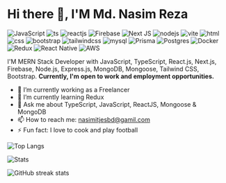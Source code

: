 # Hi there 👋, I'M Md. Nasim Reza

![JavaScript](https://img.shields.io/badge/javascript-%23323330.svg?logo=javascript&logoColor=white) ![ts](https://github.com/nasimit2020/nasimit2020/assets/61214781/77b4e5fc-0152-4e55-90e5-911c6a2ece41) ![reactjs](https://github.com/nasimit2020/nasimit2020/assets/61214781/bfb03a37-58bf-421a-ad95-6befee82402b) ![Firebase](https://img.shields.io/badge/firebase-%23039BE5.svg?logo=firebase) ![Next JS](https://img.shields.io/badge/Next-black?logo=next.js&logoColor=white) ![nodejs](https://github.com/nasimit2020/nasimit2020/assets/61214781/fe5d8c9a-42fb-4e80-a7b8-92223c1e1695) ![vite](https://github.com/nasimit2020/nasimit2020/assets/61214781/af5c9181-2f87-488f-b77a-e0b0221dddcb) ![html](https://github.com/nasimit2020/nasimit2020/assets/61214781/72861951-40b6-46c2-b8ae-28d2f29023b2) ![css](https://github.com/nasimit2020/nasimit2020/assets/61214781/fbd582a3-bdb1-44e4-9607-7b94cf3075d8) ![bootstrap](https://github.com/nasimit2020/nasimit2020/assets/61214781/a87d1493-e06d-4221-9a0f-1950dc743d58) ![tailwindcss](https://github.com/nasimit2020/nasimit2020/assets/61214781/a8d7e272-dfd7-4790-b770-6665102fe753) ![mysql](https://github.com/nasimit2020/nasimit2020/assets/61214781/11a2fc32-c577-4ad1-89ac-a03ba97acc09) ![Prisma](https://img.shields.io/badge/Prisma-3982CE?logo=Prisma&logoColor=white) ![Postgres](https://img.shields.io/badge/postgres-%23316192.svg?logo=postgresql&logoColor=white) ![Docker](https://img.shields.io/badge/docker-%230db7ed.svg?logo=docker&logoColor=white) ![Redux](https://img.shields.io/badge/redux-%23593d88.svg?logo=redux&logoColor=white) ![React Native](https://img.shields.io/badge/react_native-%2320232a.svg?logo=react&logoColor=%2361DAFB) ![AWS](https://img.shields.io/badge/AWS-%23FF9900.svg?logo=amazon-aws&logoColor=white)  



I'M MERN Stack Developer with JavaScript, TypeScript, React.js, Next.js, Firebase, Node.js, Express.js, MongoDB, Mongoose, Tailwind CSS, Bootstrap. <strong> Currently, I'm open to work and employment opportunities.</strong>

- 🔭 I’m currently working as a Freelancer 
- 🌱 I’m currently learning Redux 
- 💬 Ask me about TypeScript, JavaScript, ReactJS, Mongoose & MongoDB 
- 📫 How to reach me: nasimitjesbd@gamil.com
- ⚡ Fun fact: I love to cook and play football 

![Top Langs](https://github-readme-stats.vercel.app/api/top-langs/?username=nasimit2020&theme=tokyonight)

![Stats](https://github-readme-stats.vercel.app/api?username=nasimit2020&show_icons=true&theme=tokyonight)

![GitHub streak stats](https://streak-stats.demolab.com/?user=nasimit2020&theme=tokyonight)  















<!--

My badge link: https://github.com/VishwaGauravIn/pretty-readme-badges



**nasimit2020/nasimit2020** is a ✨ _special_ ✨ repository because its `README.md` (this file) appears on your GitHub profile.

Here are some ideas to get you started:

- 🔭 I’m currently working on ...
- 🌱 I’m currently learning ...
- 👯 I’m looking to collaborate on ...
- 🤔 I’m looking for help with ...
- 💬 Ask me about ...
- 📫 How to reach me: ...
- 😄 Pronouns: ...
- ⚡ Fun fact: ...
-->
